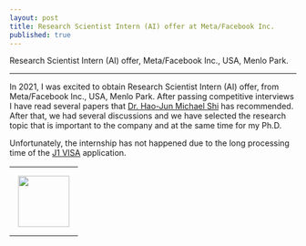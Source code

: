 ```yaml
---
layout: post
title: Research Scientist Intern (AI) offer at Meta/Facebook Inc.
published: true
---
```


Research Scientist Intern (AI) offer, Meta/Facebook Inc., USA, Menlo Park.

---

In 2021, I was excited to obtain Research Scientist Intern (AI) offer, from Meta/Facebook Inc., USA, Menlo Park. After passing competitive interviews I have read several papers that [Dr. Hao-Jun Michael Shi](https://scholar.google.com/citations?user=U1efqpIAAAAJ) has recommended. After that, we had several discussions and we have selected the research topic that is important to the company and at the same time for my Ph.D. 

Unfortunately, the internship has not happened due to the long processing time of the [J1 VISA](https://travel.state.gov/content/travel/en/us-visas/study/exchange.html) application.

<center>
<table>
<tr>
<td style="padding: 15px"> <img height="90px" src="https://burlachenkok.github.io/materials/meta-logo.svg"/> </td>
</tr>
</table>

